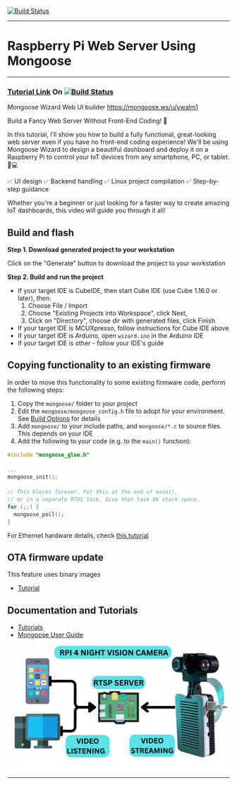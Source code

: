 [![Build Status](https://img.shields.io/badge/USEFUL%20ELECTRONICS-YOUTUBE-red)](https://www.youtube.com/user/wardzx1)

***
# Raspberry Pi Web Server Using Mongoose
***

### [Tutorial Link](https://youtu.be/hCiWYNtiOQQ) On [![Build Status](https://img.shields.io/badge/YouTube-FF0000?style=for-the-badge&logo=youtube&logoColor=white)](https://www.youtube.com/wardzx1)

Mongoose Wizard Web UI builder https://mongoose.ws/u/ywalm1 

Build a Fancy Web Server Without Front-End Coding! 🚀

In this tutorial, I’ll show you how to build a fully functional, great-looking web server even if you have no front-end coding experience!
We'll be using Mongoose Wizard to design a beautiful dashboard and deploy it on a Raspberry Pi to control your IoT devices from any smartphone, PC, or tablet. 📱💻

✅ UI design
✅ Backend handling
✅ Linux project compilation
✅ Step-by-step guidance

Whether you're a beginner or just looking for a faster way to create amazing IoT dashboards, this video will guide you through it all!


## Build and flash

**Step 1. Download generated project to your workstation**

Click on the "Generate" button to download the project to your workstation

**Step 2. Build and run the project**
- If your target IDE is CubeIDE, then start Cube IDE (use Cube 1.16.0 or later), then:
  1. Choose File / Import
  2. Choose "Existing Projects into Workspace", click Next,
  3. Click on "Directory", choose dir with generated files, click Finish
- If your target IDE is MCUXpresso, follow instructions for Cube IDE above
- If your target IDE is Arduino, open `wizard.ino` in the Arduino IDE
- If your target IDE is other - follow your IDE's guide

## Copying functionality to an existing firmware

In order to move this functionality to some existing firmware code, perform
the following steps:
1. Copy the `mongoose/` folder to your project
2. Edit the `mongoose/mongoose_config.h` file to adopt for your environment.
   See [Build Options](https://mongoose.ws/documentation/#build-options)
   for details
3. Add `mongoose/` to your include paths, and `mongoose/*.c` to source files.
   This depends on your IDE
4. Add the following to your code (e.g. to the `main()` function):

```c
#include "mongoose_glue.h"

...
mongoose_init();

// This blocks forever. Put this at the end of main(),
// or in a separate RTOS task. Give that task 8k stack space.
for (;;) {
  mongoose_poll();
}
```

For Ethernet hardware details, check [this tutorial](https://mongoose.ws/documentation/tutorials/hardware/)

## OTA firmware update

This feature uses binary images
- [Tutorial](https://mongoose.ws/documentation/tutorials/firmware-update/)

## Documentation and Tutorials

- [Tutorials](https://mongoose.ws/documentation/#tutorials)
- [Mongoose User Guide](https://mongoose.ws/documentation/)

![Circuit Diagram](https://github.com/UsefulElectronics/homebridge-devices/blob/main/diagram/rtsp%20server.png)
***
